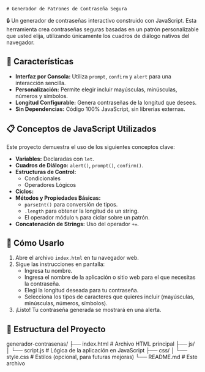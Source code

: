 

    # Generador de Patrones de Contraseña Segura



🔒 Un generador de contraseñas interactivo construido con JavaScript. Esta herramienta crea contraseñas seguras basadas en un patrón personalizable que usted elija, utilizando únicamente los cuadros de diálogo nativos del navegador.

## 🚀 Características

*   **Interfaz por Consola:** Utiliza `prompt`, `confirm` y `alert` para una interacción sencilla.
*   **Personalización:** Permite elegir incluir mayúsculas, minúsculas, números y símbolos.
*   **Longitud Configurable:** Genera contraseñas de la longitud que desees.
*   **Sin Dependencias:** Código 100%  JavaScript, sin librerías externas.


## 📋 Conceptos de JavaScript Utilizados

Este proyecto demuestra el uso de los siguientes conceptos clave:
*   **Variables:** Declaradas con `let`.
*   **Cuadros de Diálogo:** `alert()`, `prompt()`, `confirm()`.
*   **Estructuras de Control:**
    *   Condicionales
    *   Operadores Lógicos
*   **Ciclos:**
*   **Métodos y Propiedades Básicas:**
    *   `parseInt()` para conversión de tipos.
    *   `.length` para obtener la longitud de un string.
    *   El operador módulo `%` para ciclar sobre un patrón.
*   **Concatenación de Strings:** Uso del operador `+=`.

## 🎯 Cómo Usarlo

1.  Abre el archivo `index.html` en tu navegador web.
2.  Sigue las instrucciones en pantalla:
    *   Ingresa tu nombre.
    *   Ingresa el nombre de la aplicación o sitio web para el que necesitas la contraseña.
    *   Elegi la longitud deseada para tu contraseña.
    *   Selecciona los tipos de caracteres que quieres incluir (mayúsculas, minúsculas, números, símbolos).
3.  ¡Listo! Tu contraseña generada se mostrará en una alerta.

## 📁 Estructura del Proyecto
generador-contrasenas/
├── index.html # Archivo HTML principal
├── js/
│ └── script.js # Lógica de la aplicación en JavaScript
├── css/
│ └── style.css # Estilos (opcional, para futuras mejoras)
└── README.md # Este archivo




